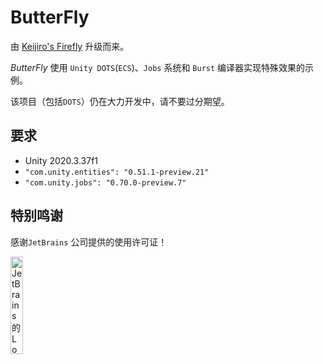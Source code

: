 # ButterFly

由 [Keijiro's Firefly](https://github.com/keijiro/Firefly/) 升级而来。

*ButterFly* 使用 `Unity DOTS`(`ECS`)、`Jobs` 系统和 `Burst` 编译器实现特殊效果的示例。

该项目（包括`DOTS`）仍在大力开发中，请不要过分期望。

## 要求

- Unity 2020.3.37f1
- `"com.unity.entities": "0.51.1-preview.21"`
- `"com.unity.jobs": "0.70.0-preview.7"`


## 特别鸣谢

感谢`JetBrains` 公司提供的使用许可证！

<p><a href="https://www.jetbrains.com/?from=Butterfly ">
<img src="https://images.gitee.com/uploads/images/2020/0722/084147_cc1c0a4a_2253805.png" alt="JetBrains的Logo" width="20%" height="20%"></a></p>
